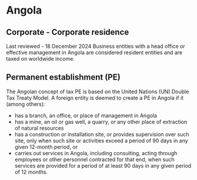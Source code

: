 # Angola
## Corporate - Corporate residence
Last reviewed - 18 December 2024
Business entities with a head office or effective management in Angola are considered resident entities and are taxed on worldwide income.
## Permanent establishment (PE)
The Angolan concept of tax PE is based on the United Nations (UN) Double Tax Treaty Model. A foreign entity is deemed to create a PE in Angola if it (among others): 
  * has a branch, an office, or place of management in Angola
  * has a mine, an oil or gas well, a quarry, or any other place of extraction of natural resources
  * has a construction or installation site, or provides supervision over such site, only when such site or activities exceed a period of 90 days in any given 12-month period, or
  * carries out services in Angola, including consulting, acting through employees or other personnel contracted for that end, when such services are provided for a period of at least 90 days in any given period of 12 months.


